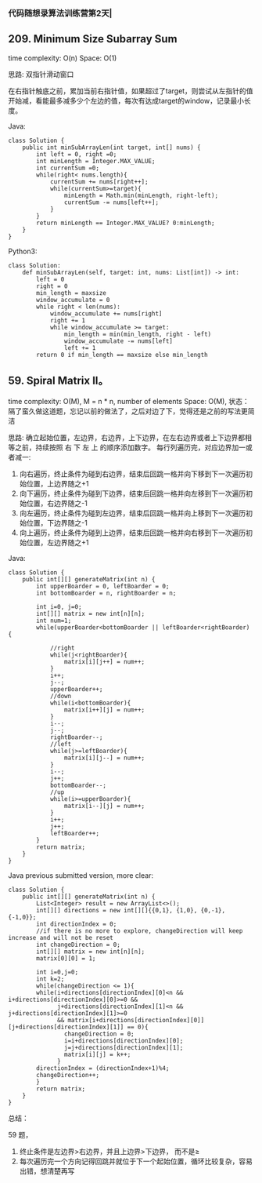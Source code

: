 ### 代码随想录算法训练营第2天| 
## 209. Minimum Size Subarray Sum

time complexity: O(n)
Space: O(1)

思路: 双指针滑动窗口

在右指针触底之前，累加当前右指针值，如果超过了target，则尝试从左指针的值开始减，看能最多减多少个左边的值，每次有达成target的window，记录最小长度。
    

Java:
```
class Solution {
    public int minSubArrayLen(int target, int[] nums) {
        int left = 0, right =0;
        int minLength = Integer.MAX_VALUE;
        int currentSum =0;
        while(right< nums.length){
            currentSum += nums[right++];
            while(currentSum>=target){
                minLength = Math.min(minLength, right-left);
                currentSum -= nums[left++];
            }
        }
        return minLength == Integer.MAX_VALUE? 0:minLength;
    }
}
```
Python3:
```
class Solution:
    def minSubArrayLen(self, target: int, nums: List[int]) -> int:
        left = 0
        right = 0
        min_length = maxsize
        window_accumulate = 0
        while right < len(nums):
            window_accumulate += nums[right]
            right += 1
            while window_accumulate >= target:
                min_length = min(min_length, right - left)
                window_accumulate -= nums[left]
                left += 1
        return 0 if min_length == maxsize else min_length
```


## 59. Spiral Matrix II。

time complexity: O(M), M = n * n, number of elements
Space: O(M),
状态： 隔了蛮久做这道题，忘记以前的做法了，之后对边了下，觉得还是之前的写法更简洁

思路: 确立起始位置，左边界，右边界，上下边界，在左右边界或者上下边界都相等之前，持续按照 右 下 左 上 的顺序添加数字。
每行列遍历完，对应边界加一或者减一:
  1. 向右遍历，终止条件为碰到右边界，结束后回跳一格并向下移到下一次遍历初始位置，上边界随之+1
  2. 向下遍历，终止条件为碰到下边界，结束后回跳一格并向左移到下一次遍历初始位置，右边界随之-1
  3. 向左遍历，终止条件为碰到左边界，结束后回跳一格并向上移到下一次遍历初始位置，下边界随之-1
  4. 向上遍历，终止条件为碰到上边界，结束后回跳一格并向右移到下一次遍历初始位置，左边界随之+1

Java:
```
class Solution {
    public int[][] generateMatrix(int n) {
        int upperBoarder = 0, leftBoarder = 0;
        int bottomBoarder = n, rightBoarder = n;

        int i=0, j=0;
        int[][] matrix = new int[n][n];
        int num=1;
        while(upperBoarder<bottomBoarder || leftBoarder<rightBoarder) {
            
            //right
            while(j<rightBoarder){
                matrix[i][j++] = num++; 
            }
            i++;
            j--;
            upperBoarder++;
            //down
            while(i<bottomBoarder){
                matrix[i++][j] = num++; 
            }
            i--;
            j--;
            rightBoarder--;
            //left
            while(j>=leftBoarder){
                matrix[i][j--] = num++; 
            }
            i--;
            j++;
            bottomBoarder--;
            //up
            while(i>=upperBoarder){
                matrix[i--][j] = num++; 
            }
            i++;
            j++;
            leftBoarder++;
        }
        return matrix;
    }
}
```
Java previous submitted version, more clear:
```
class Solution {
    public int[][] generateMatrix(int n) {
        List<Integer> result = new ArrayList<>();
        int[][] directions = new int[][]{{0,1}, {1,0}, {0,-1}, {-1,0}};
        int directionIndex = 0;
        //if there is no more to explore, changeDirection will keep increase and will not be reset
        int changeDirection = 0;
        int[][] matrix = new int[n][n];
        matrix[0][0] = 1;

        int i=0,j=0;
        int k=2;
        while(changeDirection <= 1){
        while(i+directions[directionIndex][0]<n && i+directions[directionIndex][0]>=0 &&
              j+directions[directionIndex][1]<n && j+directions[directionIndex][1]>=0 
              && matrix[i+directions[directionIndex][0]][j+directions[directionIndex][1]] == 0){
                changeDirection = 0;
                i=i+directions[directionIndex][0];
                j=j+directions[directionIndex][1];
                matrix[i][j] = k++;
              }
        directionIndex = (directionIndex+1)%4;
        changeDirection++;
        }
        return matrix;
    }
}
```

总结：

59 题，
 1. 终止条件是左边界>右边界，并且上边界>下边界， 而不是≥
 2. 每次遍历完一个方向记得回跳并就位于下一个起始位置，循环比较复杂，容易出错，想清楚再写
